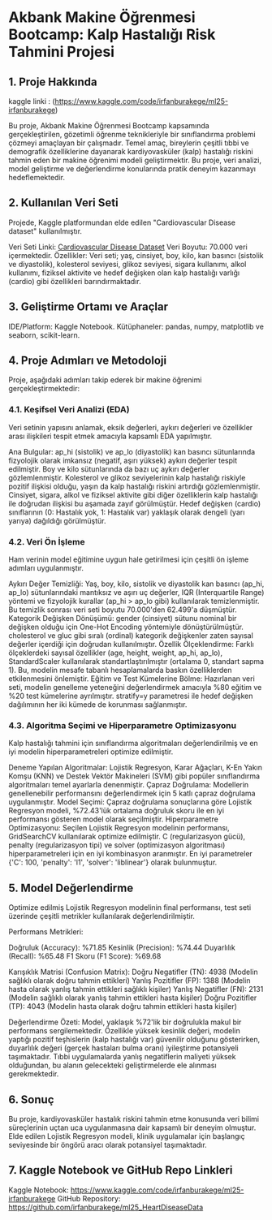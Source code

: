 # Akbank Makine Öğrenmesi Bootcamp: Kalp Hastalığı Risk Tahmini Projesi
## 1. Proje Hakkında
kaggle linki : (https://www.kaggle.com/code/irfanburakege/ml25-irfanburakege)

Bu proje, Akbank Makine Öğrenmesi Bootcamp kapsamında gerçekleştirilen, gözetimli öğrenme teknikleriyle bir sınıflandırma problemi çözmeyi amaçlayan bir çalışmadır. Temel amaç, bireylerin çeşitli tıbbi ve demografik özelliklerine dayanarak kardiyovasküler (kalp) hastalığı riskini tahmin eden bir makine öğrenimi modeli geliştirmektir. Bu proje, veri analizi, model geliştirme ve değerlendirme konularında pratik deneyim kazanmayı hedeflemektedir.

## 2. Kullanılan Veri Seti
Projede, Kaggle platformundan elde edilen "Cardiovascular Disease dataset" kullanılmıştır.

Veri Seti Linki: [Cardiovascular Disease Dataset](https://www.kaggle.com/datasets/sulianova/cardiovascular-disease-dataset)
Veri Boyutu: 70.000 veri içermektedir.
Özellikler: Veri seti; yaş, cinsiyet, boy, kilo, kan basıncı (sistolik ve diyastolik), kolesterol seviyesi, glikoz seviyesi, sigara kullanımı, alkol kullanımı, fiziksel aktivite ve hedef değişken olan kalp hastalığı varlığı (cardio) gibi özellikleri barındırmaktadır.

## 3. Geliştirme Ortamı ve Araçlar
IDE/Platform: Kaggle Notebook.
Kütüphaneler: pandas, numpy, matplotlib ve seaborn, scikit-learn.

## 4. Proje Adımları ve Metodoloji
Proje, aşağıdaki adımları takip ederek bir makine öğrenimi gerçekleştirmektedir:

### 4.1. Keşifsel Veri Analizi (EDA) 
Veri setinin yapısını anlamak, eksik değerleri, aykırı değerleri ve özellikler arası ilişkileri tespit etmek amacıyla kapsamlı EDA yapılmıştır.

Ana Bulgular:
ap_hi (sistolik) ve ap_lo (diyastolik) kan basıncı sütunlarında fizyolojik olarak imkansız (negatif, aşırı yüksek) aykırı değerler tespit edilmiştir.
Boy ve kilo sütunlarında da bazı uç aykırı değerler gözlemlenmiştir.
Kolesterol ve glikoz seviyelerinin kalp hastalığı riskiyle pozitif ilişkisi olduğu, yaşın da kalp hastalığı riskini artırdığı gözlemlenmiştir.
Cinsiyet, sigara, alkol ve fiziksel aktivite gibi diğer özelliklerin kalp hastalığı ile doğrudan ilişkisi bu aşamada zayıf görülmüştür.
Hedef değişken (cardio) sınıflarının (0: Hastalık yok, 1: Hastalık var) yaklaşık olarak dengeli (yarı yarıya) dağıldığı görülmüştür.

### 4.2. Veri Ön İşleme 
Ham verinin model eğitimine uygun hale getirilmesi için çeşitli ön işleme adımları uygulanmıştır.

Aykırı Değer Temizliği: Yaş, boy, kilo, sistolik ve diyastolik kan basıncı (ap_hi, ap_lo) sütunlarındaki mantıksız ve aşırı uç değerler, IQR (Interquartile Range) yöntemi ve fizyolojik kurallar (ap_hi > ap_lo gibi) kullanılarak temizlenmiştir. Bu temizlik sonrası veri seti boyutu 70.000'den 62.499'a düşmüştür.
Kategorik Değişken Dönüşümü: gender (cinsiyet) sütunu nominal bir değişken olduğu için One-Hot Encoding yöntemiyle dönüştürülmüştür. cholesterol ve gluc gibi sıralı (ordinal) kategorik değişkenler zaten sayısal değerler içerdiği için doğrudan kullanılmıştır.
Özellik Ölçeklendirme: Farklı ölçeklerdeki sayısal özellikler (age, height, weight, ap_hi, ap_lo), StandardScaler kullanılarak standartlaştırılmıştır (ortalama 0, standart sapma 1). Bu, modelin mesafe tabanlı hesaplamalarda baskın özelliklerden etkilenmesini önlemiştir.
Eğitim ve Test Kümelerine Bölme: Hazırlanan veri seti, modelin genelleme yeteneğini değerlendirmek amacıyla %80 eğitim ve %20 test kümelerine ayrılmıştır. stratify=y parametresi ile hedef değişken dağılımının her iki kümede de korunması sağlanmıştır.

### 4.3. Algoritma Seçimi ve Hiperparametre Optimizasyonu 
Kalp hastalığı tahmini için sınıflandırma algoritmaları değerlendirilmiş ve en iyi modelin hiperparametreleri optimize edilmiştir.

Deneme Yapılan Algoritmalar: Lojistik Regresyon, Karar Ağaçları, K-En Yakın Komşu (KNN) ve Destek Vektör Makineleri (SVM) gibi popüler sınıflandırma algoritmaları temel ayarlarla denenmiştir.
Çapraz Doğrulama: Modellerin genellenebilir performansını değerlendirmek için 5 katlı çapraz doğrulama uygulanmıştır.
Model Seçimi: Çapraz doğrulama sonuçlarına göre Lojistik Regresyon modeli, %72.43'lük ortalama doğruluk skoru ile en iyi performansı gösteren model olarak seçilmiştir.
Hiperparametre Optimizasyonu: Seçilen Lojistik Regresyon modelinin performansı, GridSearchCV kullanılarak optimize edilmiştir. C (regularizasyon gücü), penalty (regularizasyon tipi) ve solver (optimizasyon algoritması) hiperparametreleri için en iyi kombinasyon aranmıştır. En iyi parametreler {'C': 100, 'penalty': 'l1', 'solver': 'liblinear'} olarak bulunmuştur.

## 5. Model Değerlendirme 
Optimize edilmiş Lojistik Regresyon modelinin final performansı, test seti üzerinde çeşitli metrikler kullanılarak değerlendirilmiştir.

Performans Metrikleri:

Doğruluk (Accuracy): %71.85
Kesinlik (Precision): %74.44
Duyarlılık (Recall): %65.48
F1 Skoru (F1 Score): %69.68

Karışıklık Matrisi (Confusion Matrix): 
Doğru Negatifler (TN): 4938 (Modelin sağlıklı olarak doğru tahmin ettikleri) 
Yanlış Pozitifler (FP): 1388 (Modelin hasta olarak yanlış tahmin ettikleri sağlıklı kişiler) 
Yanlış Negatifler (FN): 2131 (Modelin sağlıklı olarak yanlış tahmin ettikleri hasta kişiler) 
Doğru Pozitifler (TP): 4043 (Modelin hasta olarak doğru tahmin ettikleri hasta kişiler) 

Değerlendirme Özeti: Model, yaklaşık %72'lik bir doğrulukla makul bir performans sergilemektedir. Özellikle yüksek kesinlik değeri, modelin yaptığı pozitif teşhislerin (kalp hastalığı var) güvenilir olduğunu gösterirken, duyarlılık değeri (gerçek hastaları bulma oranı) iyileştirme potansiyeli taşımaktadır. Tıbbi uygulamalarda yanlış negatiflerin maliyeti yüksek olduğundan, bu alanın gelecekteki geliştirmelerde ele alınması gerekmektedir.

## 6. Sonuç 
Bu proje, kardiyovasküler hastalık riskini tahmin etme konusunda veri bilimi süreçlerinin uçtan uca uygulanmasına dair kapsamlı bir deneyim olmuştur. Elde edilen Lojistik Regresyon modeli, klinik uygulamalar için başlangıç seviyesinde bir öngörü aracı olarak potansiyel taşımaktadır.

## 7. Kaggle Notebook ve GitHub Repo Linkleri
Kaggle Notebook: https://www.kaggle.com/code/irfanburakege/ml25-irfanburakege 
GitHub Repository: https://github.com/irfanburakege/ml25_HeartDiseaseData
